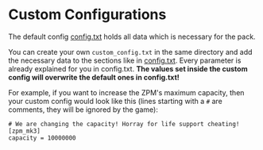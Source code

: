 # Custom Configurations

The default config [config.txt](lua/data/stargate/config.txt) holds all data which is necessary for the pack.

You can create your own `custom_config.txt` in the same directory and add the necessary data to the sections like in [config.txt](lua/data/stargate/config.txt). Every parameter is already explained for you in config.txt. **The values set inside the custom config will overwrite the default ones in config.txt!**

For example, if you want to increase the ZPM's maximum capacity, then your custom config would look like this (lines starting with a `#` are comments, they will be ignored by the game):
```
# We are changing the capacity! Horray for life support cheating!
[zpm_mk3]
capacity = 10000000
```